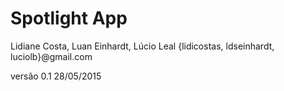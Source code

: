 # Spotlight App

Lidiane Costa, Luan Einhardt, Lúcio Leal 
{lidicostas, ldseinhardt, luciolb}@gmail.com

versão 0.1
28/05/2015


